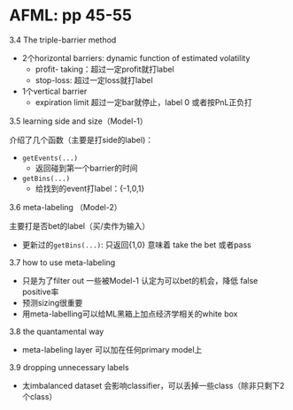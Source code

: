 # AFML: pp 45-55

3.4 The triple-barrier method

- 2个horizontal barriers: dynamic function of estimated volatility
    - profit- taking：超过一定profit就打label
    - stop-loss: 超过一定loss就打label
- 1个vertical barrier
    - expiration limit 超过一定bar就停止，label 0 或者按PnL正负打

3.5 learning side and size（Model-1）

介绍了几个函数（主要是打side的label)：

- `getEvents(...)`
    - 返回碰到第一个barrier的时间
- `getBins(...)`
    - 给找到的event打label：{-1,0,1}

3.6 meta-labeling （Model-2）

主要打是否bet的label（买/卖作为输入）

- 更新过的`getBins(...)`:  只返回{1,0} 意味着 take the bet 或者pass

3.7 how to use meta-labeling

- 只是为了filter out 一些被Model-1 认定为可以bet的机会，降低 false positive率
- 预测sizing很重要
- 用meta-labelling可以给ML黑箱上加点经济学相关的white box

3.8 the quantamental way

- meta-labeling layer 可以加在任何primary model上

3.9 dropping unnecessary labels

- 太imbalanced dataset 会影响classifier，可以丢掉一些class（除非只剩下2个class）
